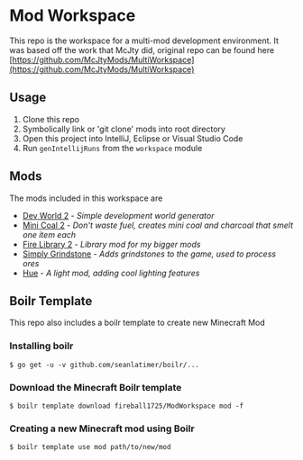 # Mod Workspace

This repo is the workspace for a multi-mod development environment. It was based off the work that McJty did, original repo can be found here [https://github.com/McJtyMods/MultiWorkspace](https://github.com/McJtyMods/MultiWorkspace)

## Usage

1. Clone this repo
2. Symbolically link or 'git clone' mods into root directory
3. Open this project into IntelliJ, Eclipse or Visual Studio Code
4. Run `genIntellijRuns` from the `workspace` module

## Mods

The mods included in this workspace are

* [Dev World 2](https://github.com/FireBall1725/DevWorld2) - _Simple development world generator_
* [Mini Coal 2](https://github.com/FireBall1725/MiniCoal2) - _Don't waste fuel, creates mini coal and charcoal that smelt one item each_
* [Fire Library 2](https://github.com/FireBall1725/FireLib2) - _Library mod for my bigger mods_
* [Simply Grindstone](https://github.com/FireBall1725/SimplyGrindstone) - _Adds grindstones to the game, used to process ores_
* [Hue](https://github.com/FireBall1725/hue) - _A light mod, adding cool lighting features_

## Boilr Template

This repo also includes a boilr template to create new Minecraft Mod

### Installing boilr

`$ go get -u -v github.com/seanlatimer/boilr/...`

### Download the Minecraft Boilr template

`$ boilr template download fireball1725/ModWorkspace mod -f`

### Creating a new Minecraft mod using Boilr

`$ boilr template use mod path/to/new/mod`